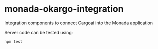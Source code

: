 # monada-okargo-integration
Integration components to connect Cargoai into the Monada application

Server code can be tested using:
```
npm test
```
